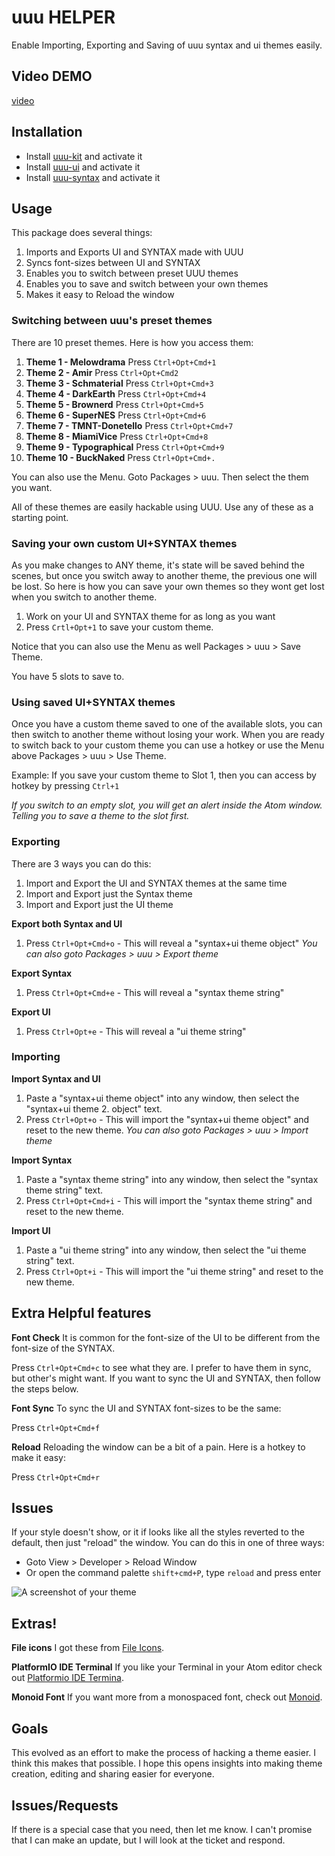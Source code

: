 # uuu HELPER

Enable Importing, Exporting and Saving of uuu syntax and ui themes easily.


## Video DEMO

[video]()


## Installation
- Install [uuu-kit]() and activate it
- Install [uuu-ui]() and activate it
- Install [uuu-syntax]() and activate it


## Usage
This package does several things:

1. Imports and Exports UI and SYNTAX made with UUU
1. Syncs font-sizes between UI and SYNTAX
1. Enables you to switch between preset UUU themes
1. Enables you to save and switch between your own themes
1. Makes it easy to Reload the window

### Switching between uuu's preset themes
There are 10 preset themes. Here is how you access them:

1. **Theme 1 - Melowdrama**     Press `Ctrl+Opt+Cmd+1`
1. **Theme 2 - Amir**           Press `Ctrl+Opt+Cmd2`
1. **Theme 3 - Schmaterial**    Press `Ctrl+Opt+Cmd+3`
1. **Theme 4 - DarkEarth**      Press `Ctrl+Opt+Cmd+4`
1. **Theme 5 - Brownerd**       Press `Ctrl+Opt+Cmd+5`
1. **Theme 6 - SuperNES**       Press `Ctrl+Opt+Cmd+6`
1. **Theme 7 - TMNT-Donetello** Press `Ctrl+Opt+Cmd+7`
1. **Theme 8 - MiamiVice**      Press `Ctrl+Opt+Cmd+8`
1. **Theme 9 - Typographical**  Press `Ctrl+Opt+Cmd+9`
1. **Theme 10 - BuckNaked**     Press `Ctrl+Opt+Cmd+.`

You can also use the Menu. Goto Packages > uuu. Then select the them you want.

All of these themes are easily hackable using UUU. Use any of these as a starting point.


### Saving your own custom UI+SYNTAX themes
As you make changes to ANY theme, it's state will be saved behind the scenes, but once you switch away to another theme, the previous one will be lost. So here is how you can save your own themes so they wont get lost when you switch to another theme.

1. Work on your UI and SYNTAX theme for as long as you want
1. Press `Crtl+Opt+1` to save your custom theme.

Notice that you can also use the Menu as well Packages > uuu > Save Theme.

You have 5 slots to save to.


### Using saved  UI+SYNTAX themes
Once you have a custom theme saved to one of the available slots, you can then switch to another theme without losing your work. When you are ready to switch back to your custom theme you can use a hotkey or use the Menu above Packages > uuu > Use Theme.

Example: If you save your custom theme to Slot 1, then you can access by hotkey by pressing `Ctrl+1`

*If you switch to an empty slot, you will get an alert inside the Atom window. Telling you to save a theme to the slot first.*


### Exporting
There are 3 ways you can do this:
1. Import and Export the UI and SYNTAX themes at the same time
1. Import and Export just the Syntax theme
1. Import and Export just the UI theme

**Export both Syntax and UI**
1. Press `Ctrl+Opt+Cmd+o` - This will reveal a "syntax+ui theme object"
*You can also goto Packages > uuu > Export theme*

**Export Syntax**
1. Press `Ctrl+Opt+Cmd+e` - This will reveal a "syntax theme string"

**Export UI**
1. Press `Ctrl+Opt+e` - This will reveal a "ui theme string"


### Importing
**Import Syntax and UI**
1. Paste a "syntax+ui theme object" into any window, then select the "syntax+ui theme 2. object" text.
2. Press `Ctrl+Opt+o` - This will import the "syntax+ui theme object" and reset to the new theme.
*You can also goto Packages > uuu > Import theme*

**Import Syntax**
1. Paste a "syntax theme string" into any window, then select the "syntax theme string" text.
2. Press `Ctrl+Opt+Cmd+i` - This will import the "syntax theme string" and reset to the new theme.

**Import UI**
1. Paste a "ui theme string" into any window, then select the "ui theme string" text.
2. Press `Ctrl+Opt+i` - This will import the "ui theme string" and reset to the new theme.


## Extra Helpful features
**Font Check**
It is common for the font-size of the UI to be different from the font-size of the SYNTAX.

Press `Ctrl+Opt+Cmd+c` to see what they are. I prefer to have them in sync, but other's might want. If you want to sync the UI and SYNTAX, then follow the steps below.

**Font Sync**
To sync the UI and SYNTAX font-sizes to be the same:

Press `Ctrl+Opt+Cmd+f`

**Reload**
Reloading the window can be a bit of a pain. Here is a hotkey to make it easy:

Press `Ctrl+Opt+Cmd+r`


## Issues
If your style doesn't show, or it if looks like all the styles reverted to the default, then just "reload" the window. You can do this in one of three ways:

- Goto View > Developer > Reload Window
- Or open the command palette `shift+cmd+P`, type `reload` and press enter


![A screenshot of your theme](https://f.cloud.github.com/assets/69169/2289498/4c3cb0ec-a009-11e3-8dbd-077ee11741e5.gif)

## Extras!

**File icons**
I got these from [File Icons](https://atom.io/packages/file-icons).

**PlatformIO IDE Terminal**
If you like your Terminal in your Atom editor check out [Platformio IDE Termina](https://atom.io/packages/platformio-ide-terminal).

**Monoid Font**
If you want more from a monospaced font, check out [Monoid](https://larsenwork.com/monoid/).


## Goals
This evolved as an effort to make the process of hacking a theme easier. I think this makes that possible. I hope this opens insights into making theme creation, editing and sharing easier for everyone.


## Issues/Requests
If there is a special case that you need, then let me know. I can't promise that I can make an update, but I will look at the ticket and respond.
